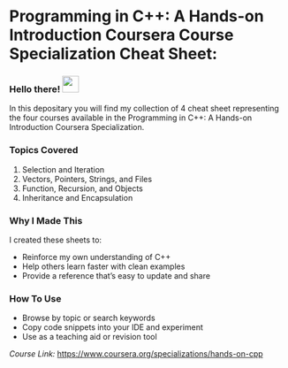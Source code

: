 # Programming in C++: A Hands-on Introduction Coursera Course Specialization Cheat Sheet:

### Hello there! <img src="https://raw.githubusercontent.com/aemmadi/aemmadi/master/wave.gif" width="30px">

In this depositary you will find my collection of 4 cheat sheet representing the four courses available in the Programming in C++: A Hands-on Introduction Coursera Specialization.

### Topics Covered
1) Selection and Iteration
2) Vectors, Pointers, Strings, and Files
3) Function, Recursion, and Objects
4) Inheritance and Encapsulation

### Why I Made This
I created these sheets to:
- Reinforce my own understanding of C++
- Help others learn faster with clean examples
- Provide a reference that’s easy to update and share

### How To Use
- Browse by topic or search keywords
- Copy code snippets into your IDE and experiment
- Use as a teaching aid or revision tool

*Course Link:*
https://www.coursera.org/specializations/hands-on-cpp
